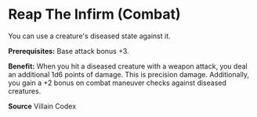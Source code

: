﻿---
cssclass: [feats]

---
# Reap The Infirm (Combat)

You can use a creature's diseased state against it.

**Prerequisites:** Base attack bonus +3.

**Benefit:** When you hit a diseased creature with a weapon attack, you deal an additional 1d6 points of damage. This is precision damage. Additionally, you gain a +2 bonus on combat maneuver checks against diseased creatures.

**Source** Villain Codex